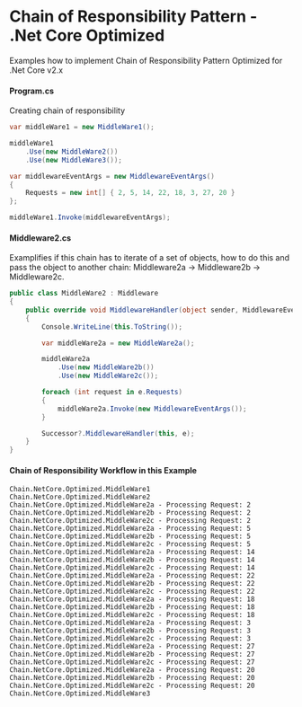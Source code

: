 # Chain of Responsibility Pattern - .Net Core Optimized

Examples how to implement Chain of Responsibility Pattern Optimized for .Net Core v2.x

#### Program.cs

Creating chain of responsibility

```csharp
var middleWare1 = new MiddleWare1();

middleWare1
    .Use(new MiddleWare2())
    .Use(new MiddleWare3());

var middlewareEventArgs = new MiddlewareEventArgs()
{
    Requests = new int[] { 2, 5, 14, 22, 18, 3, 27, 20 }
};

middleWare1.Invoke(middlewareEventArgs);
```

#### Middleware2.cs

Examplifies if this chain has to iterate of a set of objects, how to do this and pass the object to another chain: Middleware2a -> Middleware2b -> Middleware2c.

```csharp
public class MiddleWare2 : Middleware
{
    public override void MiddlewareHandler(object sender, MiddlewareEventArgs e)
    {
        Console.WriteLine(this.ToString());

        var middleWare2a = new MiddleWare2a();

        middleWare2a
            .Use(new MiddleWare2b())
            .Use(new MiddleWare2c());

        foreach (int request in e.Requests)
        {
            middleWare2a.Invoke(new MiddlewareEventArgs());
        }

        Successor?.MiddlewareHandler(this, e);
    }
}
```

#### Chain of Responsibility Workflow in this Example
```terminal
Chain.NetCore.Optimized.MiddleWare1
Chain.NetCore.Optimized.MiddleWare2
Chain.NetCore.Optimized.MiddleWare2a - Processing Request: 2
Chain.NetCore.Optimized.MiddleWare2b - Processing Request: 2
Chain.NetCore.Optimized.MiddleWare2c - Processing Request: 2
Chain.NetCore.Optimized.MiddleWare2a - Processing Request: 5
Chain.NetCore.Optimized.MiddleWare2b - Processing Request: 5
Chain.NetCore.Optimized.MiddleWare2c - Processing Request: 5
Chain.NetCore.Optimized.MiddleWare2a - Processing Request: 14
Chain.NetCore.Optimized.MiddleWare2b - Processing Request: 14
Chain.NetCore.Optimized.MiddleWare2c - Processing Request: 14
Chain.NetCore.Optimized.MiddleWare2a - Processing Request: 22
Chain.NetCore.Optimized.MiddleWare2b - Processing Request: 22
Chain.NetCore.Optimized.MiddleWare2c - Processing Request: 22
Chain.NetCore.Optimized.MiddleWare2a - Processing Request: 18
Chain.NetCore.Optimized.MiddleWare2b - Processing Request: 18
Chain.NetCore.Optimized.MiddleWare2c - Processing Request: 18
Chain.NetCore.Optimized.MiddleWare2a - Processing Request: 3
Chain.NetCore.Optimized.MiddleWare2b - Processing Request: 3
Chain.NetCore.Optimized.MiddleWare2c - Processing Request: 3
Chain.NetCore.Optimized.MiddleWare2a - Processing Request: 27
Chain.NetCore.Optimized.MiddleWare2b - Processing Request: 27
Chain.NetCore.Optimized.MiddleWare2c - Processing Request: 27
Chain.NetCore.Optimized.MiddleWare2a - Processing Request: 20
Chain.NetCore.Optimized.MiddleWare2b - Processing Request: 20
Chain.NetCore.Optimized.MiddleWare2c - Processing Request: 20
Chain.NetCore.Optimized.MiddleWare3
```

